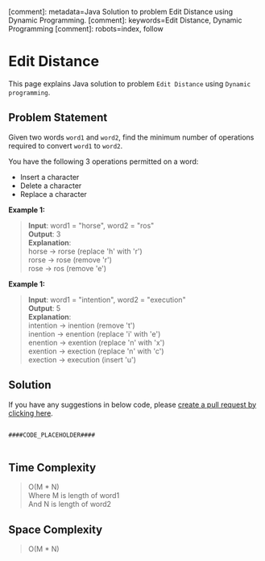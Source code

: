 [comment]: metadata=Java Solution to problem Edit Distance using Dynamic Programming.
[comment]: keywords=Edit Distance, Dynamic Programming
[comment]: robots=index, follow


<h1>Edit Distance</h1>
<p>
This page explains Java solution to problem <code class="inline">Edit Distance</code> using <code class="inline">Dynamic programming</code>.
</p>


<h2 class="heading">Problem Statement</h2>
<p>
Given two words <code class="inline">word1</code> and <code class="inline">word2</code>, find the minimum number of operations required to convert <code class="inline">word1</code> to <code class="inline">word2</code>.
</p>
<p>You have the following 3 operations permitted on a word:</p>
<ul>
<li>Insert a character</li>
<li>Delete a character</li>
<li>Replace a character</li>
</ul>

<b>Example 1:</b>
<blockquote>
<p>
<b>Input</b>: word1 = "horse", word2 = "ros"<br/>
<b>Output</b>: 3<br/>
<b>Explanation</b>: <br />
                    horse -> rorse (replace 'h' with 'r') <br />
                    rorse -> rose (remove 'r')<br />
                    rose -> ros (remove 'e')<br />
</p>
</blockquote>

<b>Example 1:</b>
<blockquote>
<p>
<b>Input</b>: word1 = "intention", word2 = "execution"<br/>
<b>Output</b>: 5<br/>
<b>Explanation</b>: <br />
                    intention -> inention (remove 't')<br />
                    inention -> enention (replace 'i' with 'e')<br />
                    enention -> exention (replace 'n' with 'x')<br />
                    exention -> exection (replace 'n' with 'c')<br />
                    exection -> execution (insert 'u')<br />
</p>
</blockquote>


<h2 class="heading">Solution</h2>
If you have any suggestions in below code, please <a href="####LINK_PLACEHOLDER####" target="_blank" rel="noopener noreferrer" class="absolute">create a pull request by clicking here</a>.
<pre>
<code class="language-java">
####CODE_PLACEHOLDER####
</code>
</pre>


<h2 class="heading">Time Complexity</h2>
<blockquote>
<p>
O(M * N) <br />
Where M is length of word1 <br />
And N is length of word2
</p>
</blockquote>


<h2 class="heading">Space Complexity</h2>
<blockquote>
<p>
O(M * N)
</p>
</blockquote>